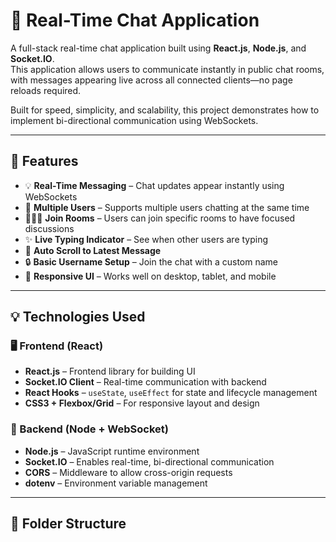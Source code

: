# 💬 Real-Time Chat Application

A full-stack real-time chat application built using **React.js**, **Node.js**, and **Socket.IO**.  
This application allows users to communicate instantly in public chat rooms, with messages appearing live across all connected clients—no page reloads required.

Built for speed, simplicity, and scalability, this project demonstrates how to implement bi-directional communication using WebSockets.

---

## 🚀 Features

- 💡 **Real-Time Messaging** – Chat updates appear instantly using WebSockets
- 👥 **Multiple Users** – Supports multiple users chatting at the same time
- 🧑‍🤝‍🧑 **Join Rooms** – Users can join specific rooms to have focused discussions
- ✨ **Live Typing Indicator** – See when other users are typing
- 🔄 **Auto Scroll to Latest Message**
- 🔒 **Basic Username Setup** – Join the chat with a custom name
- 📱 **Responsive UI** – Works well on desktop, tablet, and mobile

---

## 💡 Technologies Used

### 🖥️ Frontend (React)

- **React.js** – Frontend library for building UI
- **Socket.IO Client** – Real-time communication with backend
- **React Hooks** – `useState`, `useEffect` for state and lifecycle management
- **CSS3 + Flexbox/Grid** – For responsive layout and design

### 🔗 Backend (Node + WebSocket)

- **Node.js** – JavaScript runtime environment
- **Socket.IO** – Enables real-time, bi-directional communication
- **CORS** – Middleware to allow cross-origin requests
- **dotenv** – Environment variable management

---

## 📂 Folder Structure

